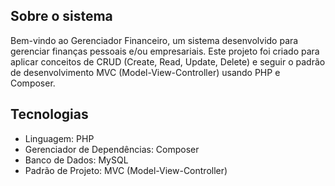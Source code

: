 ## Sobre o sistema
Bem-vindo ao Gerenciador Financeiro, um sistema desenvolvido para gerenciar finanças pessoais e/ou empresariais. Este projeto foi criado para aplicar conceitos de CRUD (Create, Read, Update, Delete) e seguir o padrão de desenvolvimento MVC (Model-View-Controller) usando PHP e Composer.

## Tecnologias
- Linguagem: PHP
- Gerenciador de Dependências: Composer
- Banco de Dados: MySQL
- Padrão de Projeto: MVC (Model-View-Controller)

